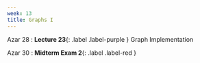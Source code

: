 ```yaml
---
week: 13
title: Graphs I
---
```


Azar 28
: **Lecture 23**{: .label .label-purple } Graph Implementation

Azar 30
: **Midterm Exam 2**{: .label .label-red }